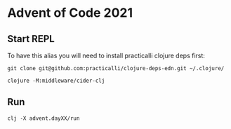 # Advent of Code 2021

## Start REPL

To have this alias you will need to install practicalli clojure deps first: 

    git clone git@github.com:practicalli/clojure-deps-edn.git ~/.clojure/

    clojure -M:middleware/cider-clj

## Run

    clj -X advent.dayXX/run
